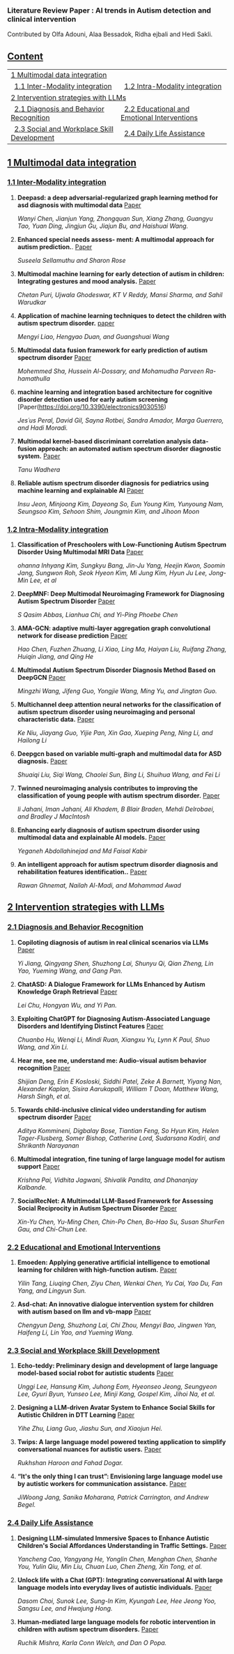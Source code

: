 ### Literature Review Paper : AI trends in Autism detection and clinical intervention

Contributed by Olfa Adouni, Alaa Bessadok, Ridha ejbali and Hedi Sakli.

## [Content](#content)

<table>
<tr><td colspan="2"><a href="#1 Multimodal data integration"> 1 Multimodal data integration</a></td></tr> 

<tr>
    <td>&ensp;<a href="#1.1 Inter-Modality integration">1.1 Inter-Modality integration</a></td>
    <td>&ensp;<a href="#1.2 Intra-Modality integration">1.2 Intra-Modality integration</a></td>
</tr>



<tr><td colspan="2"><a href="#2 Intervention strategies with LLMs">2 Intervention strategies with LLMs </a></td></tr> 

<tr>
    <td>&ensp;<a href="#2.1 Diagnosis and Behavior Recognition">2.1 Diagnosis and Behavior Recognition </a></td>
    <td>&ensp;<a href="#2.2 Educational and Emotional Interventions">2.2 Educational and Emotional Interventions</a></td>
</tr>
<tr>
    <td>&ensp;<a href="#2.3 Social and Workplace Skill Development">2.3 Social and Workplace Skill Development</a></td>
    <td>&ensp;<a href="#2.4 Daily Life Assistance">2.4 Daily Life Assistance</a></td>
</tr>

</table>

## [1 Multimodal data integration](#content)
### [1.1 Inter-Modality integration](#content)

1. **Deepasd: a deep adversarial-regularized graph learning method for asd diagnosis with multimodal data** [Paper](https://doi.org/10.1038/s41398-024-02972-2)
   
    *Wanyi Chen, Jianjun Yang, Zhongquan Sun, Xiang Zhang, Guangyu Tao, Yuan Ding, Jingjun Gu, Jiajun Bu, and Haishuai Wang.* 

1. **Enhanced special needs assess- ment: A multimodal approach for autism prediction.**. [Paper](https://ieeexplore.ieee.org/abstract/document/10663408)

    *Suseela Sellamuthu and Sharon Rose*
    
1. **Multimodal machine learning for early detection of autism in children: Integrating gestures and mood analysis.** [Paper](https://ieeexplore.ieee.org/document/10842696)

    *Chetan Puri, Ujwala Ghodeswar, KT V Reddy, Mansi Sharma, and Sahil Warudkar* 

1. **Application of machine learning techniques to detect the children with autism spectrum disorder.**  [paper](https://doi.org/10.1155/2022/9340027)

    *Mengyi Liao, Hengyao Duan, and Guangshuai Wang*

1. **Multimodal data fusion framework for early prediction of autism spectrum disorder** [Paper](https://doi.org/10.1155/hbe2/1496105)

    *Mohemmed Sha, Hussein Al-Dossary, and Mohamudha Parveen Ra-hamathulla*

1. **machine learning and integration based architecture for cognitive disorder detection used for early autism screening**  [Paper(https://doi.org/10.3390/electronics9030516)

    *Jes´us Peral, David Gil, Sayna Rotbei, Sandra Amador, Marga Guerrero, and Hadi Moradi.*

1. **Multimodal kernel-based discriminant correlation analysis data-fusion approach: an automated autism spectrum disorder
diagnostic system.** [Paper](https://doi.org/10.1007/s13246-023-01350-4)

    *Tanu Wadhera*

1. **Reliable autism spectrum disorder diagnosis for pediatrics using machine learning and explainable AI** [Paper](https://doi.org/10.3390/diagnostics14222504)

    *Insu Jeon, Minjoong Kim, Dayeong So, Eun Young Kim, Yunyoung Nam, Seungsoo Kim, Sehoon Shim, Joungmin Kim, and Jihoon Moon*

### [1.2 Intra-Modality integration](#content)
1. **Classification of Preschoolers with Low-Functioning Autism Spectrum Disorder Using Multimodal MRI Data** [Paper](https://doi.org/10.1007/s10803-021-05368-z)

   *ohanna Inhyang Kim, Sungkyu Bang, Jin-Ju Yang, Heejin Kwon, Soomin Jang, Sungwon Roh, Seok Hyeon Kim, Mi Jung Kim, Hyun Ju Lee, Jong-Min Lee, et al*

1. **DeepMNF: Deep Multimodal Neuroimaging Framework for Diagnosing Autism Spectrum Disorder** [Paper](https://doi.org/10.1016/j.artmed.2022.102475)

   *S Qasim Abbas, Lianhua Chi, and Yi-Ping Phoebe Chen*

1. **AMA-GCN: adaptive multi-layer aggregation graph convolutional network for disease prediction** [Paper](https://doi.org/10.48550/arXiv.2106.08732)

   *Hao Chen, Fuzhen Zhuang, Li Xiao, Ling Ma, Haiyan Liu, Ruifang Zhang, Huiqin Jiang, and Qing He*

1. **Multimodal Autism Spectrum Disorder Diagnosis Method Based on DeepGCN** [Paper](10.1109/TNSRE.2023.3314516)

   *Mingzhi Wang, Jifeng Guo, Yongjie Wang, Ming Yu, and Jingtan Guo.*

1. **Multichannel deep attention neural networks for the classification of autism spectrum disorder using neuroimaging and personal characteristic data.** [Paper](https://doi.org/10.1155/2020/1357853)

   *Ke Niu, Jiayang Guo, Yijie Pan, Xin Gao, Xueping Peng, Ning Li, and Hailong Li*

1. **Deepgcn based on variable multi-graph and multimodal data for ASD diagnosis.** [Paper](https://doi.org/10.1049/cit2.12340)

   *Shuaiqi Liu, Siqi Wang, Chaolei Sun, Bing Li, Shuihua Wang, and Fei Li*

1. **Twinned neuroimaging analysis contributes to improving the classification of young people with autism spectrum disorder.** [Paper](https://doi.org/10.1038/s41598-024-71174-z)

   *li Jahani, Iman Jahani, Ali Khadem, B Blair Braden, Mehdi Delrobaei, and Bradley J MacIntosh*

1. **Enhancing early diagnosis of autism spectrum disorder using multimodal data and explainable AI models.** [Paper](10.1109/BigData62323.2024.10825173)

   *Yeganeh Abdollahinejad and Md Faisal Kabir*

1. **An intelligent approach for autism spectrum disorder diagnosis and rehabilitation features identification..** [Paper](https://doi.org/10.1007/s00521-024-10770-6)

   *Rawan Ghnemat, Nailah Al-Madi, and Mohammad Awad*





## [2 Intervention strategies with LLMs](#content)
### [2.1 Diagnosis and Behavior Recognition](#content)

1. **Copiloting diagnosis of autism in real clinical scenarios via LLMs** [Paper](https://doi.org/10.48550/arXiv.2410.05684)
   
    *Yi Jiang, Qingyang Shen, Shuzhong Lai, Shunyu Qi, Qian Zheng, Lin Yao, Yueming Wang, and Gang Pan.* 


1. **ChatASD: A Dialogue Framework for LLMs Enhanced by Autism Knowledge Graph Retrieval** [Paper](https://doi.org/10.1145/3698587.3701538)
   
    *Lei Chu, Hongyan Wu, and Yi Pan.*
   
1. **Exploiting ChatGPT for Diagnosing Autism-Associated Language Disorders and Identifying Distinct Features** [Paper](https://pmc.ncbi.nlm.nih.gov/articles/PMC11142355/)
   
    *Chuanbo Hu, Wenqi Li, Mindi Ruan, Xiangxu Yu, Lynn K Paul, Shuo Wang, and Xin Li.*

1. **Hear me, see me, understand me: Audio-visual autism behavior recognition** [Paper](10.1109/TMM.2024.3521838)
   
    *Shijian Deng, Erin E Kosloski, Siddhi Patel, Zeke A Barnett, Yiyang Nan, Alexander Kaplan, Sisira Aarukapalli, William T Doan, Matthew Wang, Harsh Singh, et al.*

1. **Towards child-inclusive clinical video understanding for autism spectrum disorder** [Paper](https://doi.org/10.48550/arXiv.2409.13606)
   
    *Aditya Kommineni, Digbalay Bose, Tiantian Feng, So Hyun Kim, Helen Tager-Flusberg, Somer Bishop, Catherine Lord, Sudarsana Kadiri, and Shrikanth Narayanan*

1. **Multimodal integration, fine tuning of large language model for autism support** [Paper](10.1109/ICMCSI61536.2024.00099)
   
    *Krishna Pai, Vidhita Jagwani, Shivalik Pandita, and Dhananjay Kalbande.*

1. **SocialRecNet: A Multimodal LLM-Based Framework for Assessing Social Reciprocity in Autism Spectrum Disorder** [Paper](10.1109/ICASSP49660.2025.10888811)
   
    *Xin-Yu Chen, Yu-Ming Chen, Chin-Po Chen, Bo-Hao Su, Susan ShurFen Gau, and Chi-Chun Lee.*





### [2.2 Educational and Emotional Interventions](#content)


1. **Emoeden: Applying generative artificial intelligence to emotional learning for children with high-function autism.** [Paper](https://doi.org/10.1145/3613904.3642899)
   
    *Yilin Tang, Liuqing Chen, Ziyu Chen, Wenkai Chen, Yu Cai, Yao Du, Fan Yang, and Lingyun Sun.*

1. **Asd-chat: An innovative dialogue intervention system for children with autism based on llm and vb-mapp** [Paper](https://doi.org/10.48550/arXiv.2409.01867)
   
    *Chengyun Deng, Shuzhong Lai, Chi Zhou, Mengyi Bao, Jingwen Yan, Haifeng Li, Lin Yao, and Yueming Wang.*

     




### [2.3 Social and Workplace Skill Development](#content)

1. **Echo-teddy: Preliminary design and development of large language model-based social robot for autistic students** [Paper](https://doi.org/10.48550/arXiv.2502.04029)
   
    *Unggi Lee, Hansung Kim, Juhong Eom, Hyeonseo Jeong, Seungyeon Lee, Gyuri Byun, Yunseo Lee, Minji Kang, Gospel Kim, Jihoi Na, et al.*


1. **Designing a LLM-driven Avatar System to Enhance Social Skills for Autistic Children in DTT Learning** [Paper](10.1109/IEIR62538.2024.10959902)
   
    *Yihe Zhu, Liang Guo, Jiashu Sun, and Xiaojun Hei.*

1. **Twips: A large language model powered texting application to simplify conversational nuances for autistic users.** [Paper](https://doi.org/10.1145/3663548.3675633)
   
    *Rukhshan Haroon and Fahad Dogar.*


1. **“It's the only thing I can trust”: Envisioning large language model use by autistic workers for communication assistance.** [Paper](https://doi.org/10.1145/3613904.3642894)
   
    *JiWoong Jang, Sanika Moharana, Patrick Carrington, and Andrew Begel.*

   

     

### [2.4 Daily Life Assistance](#content)

 1. **Designing LLM-simulated Immersive Spaces to Enhance Autistic Children's Social Affordances Understanding in Traffic Settings.** [Paper](https://doi.org/10.1145/3708359.3712142)
   
    *Yancheng Cao, Yangyang He, Yonglin Chen, Menghan Chen, Shanhe You, Yulin Qiu, Min Liu, Chuan Luo, Chen Zheng, Xin Tong, et al.*

 1. **Unlock life with a Chat (GPT): Integrating conversational AI with large language models into everyday lives of autistic individuals.** [Paper](https://doi.org/10.1145/3613904.3641989)
   
    *Dasom Choi, Sunok Lee, Sung-In Kim, Kyungah Lee, Hee Jeong Yoo, Sangsu Lee, and Hwajung Hong.*


1. **Human-mediated large language models for robotic intervention in children with autism spectrum disorders.** [Paper](https://doi.org/10.48550/arXiv.2402.00260)
   
    *Ruchik Mishra, Karla Conn Welch, and Dan O Popa.*



    

   

